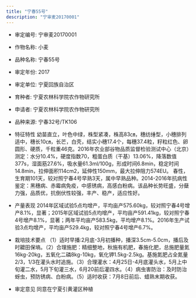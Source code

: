 ```yaml
---
title: "宁春55号"
description: "宁审麦20170001"
---
```

* 审定编号:  宁审麦20170001

*  作物名称:  小麦

*  品种名称:  宁春55号

*  审定年份:  2017

*  审定单位:  宁夏回族自治区

* 育种者:  宁夏农林科学院农作物研究所

*  申请者:  宁夏农林科学院农作物研究所

*  品种来源:  宁春32号/TK106

*  特征特性
幼苗直立，叶色中绿，株型紧凑，株高83㎝，穗纺缍型，小穗排列适中，穗长10㎝，长芒，白壳，结实小穗17.4个，每穗37.4粒，籽粒红色、卵圆形、硬质，千粒重46克。2016年农业部谷物品质监督检验测试中心（北京）测定：水分10.4%，硬度指数70，粗蛋白质（干基）13.06%，降落数值377s，湿面筋27.6%，吸水量61.3ml/100g，形成时间6.8min，稳定时间14.8min，拉伸面积114cm2，延伸性150mm，最大拉伸阻力574EU。
春性，生育期101天，较对照宁春4号早熟3天，属中早熟品种。2014-2016年抗病性鉴定：黑穗病、赤霉病免疫，中感锈病，高感白粉病。该品种长势旺盛，分蘖力强，品质优，抗倒伏性较强，丰产、稳产，适应性好。

*  产量表现
2014年区域试验5点均增产，平均亩产575.60kg，较对照宁春4号增产8.1%，显著；2015年区域试验5点均增产，平均亩产591.41kg，较对照宁春4号增产8.1%，显著；两年平均亩产583.5kg，平均增产8.1%。2016年生产试验3点均增产，平均亩产529.4kg，较对照宁春4号增产6.7%。

*  栽培技术要点
（1）适时早播:2月底-3月初播种，播深3.5cm-5.0cm，播后及时耱田保墒。（2）合理施肥：精细整地，秋施有机肥，春施化肥，总施肥量氮16kg-20kg，五氧化二磷8kg-10kg，氧化钾1.5kg-2.5kg。基施氮肥占全氮量2/3，1/3在灌头水时追施。（3）合理灌水：4月25日-4月底灌头水，5月上中旬灌二水，5月下旬灌三水，6月20前后灌四水。（4）病虫害防治：及时防治蚜虫，预防锈病、白粉病。（5）适时收获：7月8日前后、蜡熟末期收获。

*  审定意见
同意在宁夏引黄灌区种植

